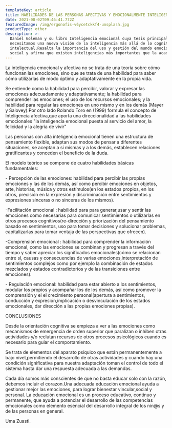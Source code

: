 ```yaml
---
templateKey: article
title: HABILIDADES DE LAS PERSONAS AFECTIVAS Y EMOCIONALMENTE INTELIGENTES
date: 2021-08-02T09:46:41.772Z
featuredImage: /img/ergonofis-v6ycetckkf4-unsplash.jpg
productType: other
description: >-
  Daniel Goleman y su libro Inteligencia emocional cuya tesis principal es que
  necesitamos una nueva visión de la inteligencia más allá de lo cognitivo e
  intelectual.Resalta la importancia del uso y gestión del mundo emocional y
  social y afirma que existen inteligencias más importantes que la académica.
---
```



 La inteligencia emocional y afectiva no se trata de una teoría sobre cómo funcionan las emociones, sino que se trata de una habilidad para saber  cómo utilizarlas de modo óptimo y adaptativamente en la propia vida.

Se entiende como la habilidad para percibir, valorar y expresar las emociones adecuadamente y adaptativamente; la habilidad para comprender las emociones; el uso de los recursos emocionales; y la habilidad para regular las emociones en uno mismo y en los demás (Mayer y Salovey).Por otro lado Rolando Toro en (1999) formula el concepto de Inteligencia afectiva,que aporta una direccionalidad a las habilidades emocionales "la inteligencia emocional puesta al servicio del amor, la felicidad y la alegría de vivir"

 Las personas con alta inteligencia emocional tienen una estructura de pensamiento flexible, adaptan sus modos de pensar a diferentes situaciones, se aceptan a sí mismas y a los demás, establecen relaciones gratificantes y conceden el beneficio de la duda.

El modelo teórico se compone de cuatro habilidades básicas fundamentales:

\- Percepción de las emociones:  habilidad para percibir las propias emociones y las de los demás, así como percibir emociones en objetos, arte, historias, música y otros estímulos(en los estados propios, en los otros, precisión en la expresión y discriminación entre sentimientos y expresiones sinceras o no sinceras de los mismos).

\-Facilitación emocional : habilidad para para generar,usar y sentir las emociones como necesarias para comunicar sentimientos o utilizarlas en otros procesos cognitivos(re-dirección y priorización del pensamiento basado en sentimientos, uso para tomar decisiones y solucionar problemas, capitalizarlas para tomar ventaja de las perspectivas que ofrecen).

\-Comprensión emocional : habilidad para comprender la información emocional, como las emociones se combinan y progresan a través del tiempo y saber apreciar los significados emocionales(cómo se relacionan entre sí, causas y consecuencias de varias emociones,interpretación de sentimientos complejos como por ejemplo la combinación de estados mezclados y estados contradictorios y de las transiciones entre emociones).

\- Regulación emocional: habilidad  para estar abierto a los sentimientos, modular los propios y acompañar los de los demás, así como promover la comprensión y el el crecimiento personal(apertura a sentimientos, conducción y expresión,implicación o desvinculación de los estados emocionales,  dar dirección a las propias emociones propias).

CONCLUSIONES

Desde la orientación cognitiva se empieza a ver a las emociones como mecanismos de emergencia de orden superior que paralizan o inhiben otras actividades y/o reclutan recursos de otros procesos psicológicos cuando es necesario para guiar el comportamiento.

Se trata de elementos del aparato psíquico que están permanentemente a bajo nivel,permitiendo el desarrollo de otras actividades y cuando hay una condición significativa para nuestra adaptación toman el control de todo el sistema hasta dar una respuesta adecuada a las demandas.

 Cada día somos más conscientes  de que no basta educar solo con la razón, debemos incluir el corazon.Una adecuada educación emocional ayuda a gestionar mejor las emociones, para lograr bienestar  vincular,social y personal. La educación emocional es un proceso educativo, continuo y permanente, que ayuda a potenciar el desarrollo de las competencias emocionales como elemento esencial del desarrollo integral de los nin@s y de las personas  en general.

Uma Zuasti.
